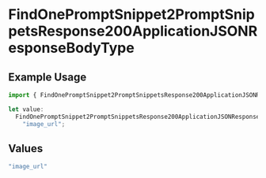 # FindOnePromptSnippet2PromptSnippetsResponse200ApplicationJSONResponseBodyType

## Example Usage

```typescript
import { FindOnePromptSnippet2PromptSnippetsResponse200ApplicationJSONResponseBodyType } from "orq-poc-typescript-multi-env-version/models/operations";

let value:
  FindOnePromptSnippet2PromptSnippetsResponse200ApplicationJSONResponseBodyType =
    "image_url";
```

## Values

```typescript
"image_url"
```